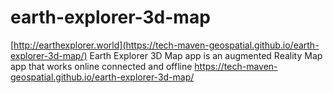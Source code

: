 # earth-explorer-3d-map
[http://earthexplorer.world](https://tech-maven-geospatial.github.io/earth-explorer-3d-map/)
Earth Explorer 3D Map app is an augmented Reality Map app that works online connected and offline
https://tech-maven-geospatial.github.io/earth-explorer-3d-map/
